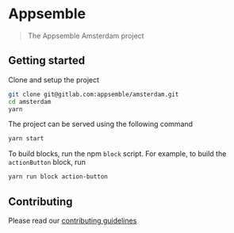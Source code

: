 # Appsemble

> The Appsemble Amsterdam project

## Getting started

Clone and setup the project

```sh
git clone git@gitlab.com:appsemble/amsterdam.git
cd amsterdam
yarn
```

The project can be served using the following command

```sh
yarn start
```

To build blocks, run the npm `block` script. For example, to build the `actionButton` block, run

```sh
yarn run block action-button
```

## Contributing

Please read our [contributing guidelines](./CONTRIBUTING.md)
